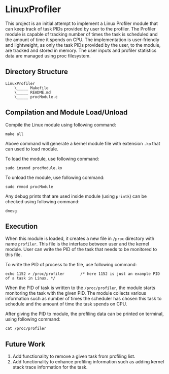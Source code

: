 
# LinuxProfiler
This project is an initial attempt to implement a Linux Profiler module that can keep track of task PIDs provided by user to the profiler. The Profiler module is capable of tracking number of times the task is scheduled and the amount of time it spends on CPU. The implementation is user-friendly and lightweight, as only the task PIDs provided by the user, to the module, are tracked and stored in memory. The user inputs and profiler statistics data are managed using proc filesystem.  

## Directory Structure
```
LinuxProfiler
    \_____ Makefile
    \_____ README.md
    \_____ procModule.c
```

## Compilation and Module Load/Unload
Compile the Linux module using following command:  
```
make all
```
Above command will generate a kernel module file with extension ```.ko``` that can used to load module.  

To load the module, use following command:  
```
sudo insmod procModule.ko
```

To unload the module, use following command:  
```
sudo rmmod procModule
```

Any debug prints that are used inside module (using ```printk```) can be checked using following command:
```
dmesg
```

## Execution
When this module is loaded, it creates a new file in ```/proc``` directory with name ```profiler```. This file is the interface between user and the kernel module. User can write the PID of the task that needs to be monitored to this file.  

To write the PID of process to the file, use following command:  
```
echo 1152 > /proc/profiler       /* here 1152 is just an example PID of a task in Linux. */
```
  
When the PID of task is written to the ```/proc/profiler```, the module starts monitoring the task with the given PID. The module collects various information such as number of times the scheduler has chosen this task to schedule and the amount of time the task spends on CPU.  

After giving the PID to module, the profiling data can be printed on terminal, using following command:
```
cat /proc/profiler
```

## Future Work
1. Add functionality to remove a given task from profiling list.  
2. Add functionality to enhance profiling information such as adding kernel stack trace information for the task.
